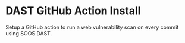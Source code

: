 # DAST GitHub Action Install
Setup a GitHub action to run a web vulnerability scan on every commit using SOOS DAST.

